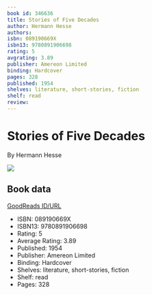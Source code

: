 ```yaml
---
book id: 346636
title: Stories of Five Decades
author: Hermann Hesse
authors: 
isbn: 089190669X
isbn13: 9780891906698
rating: 5
avgrating: 3.89
publisher: Amereon Limited
binding: Hardcover
pages: 328
published: 1954
shelves: literature, short-stories, fiction
shelf: read
review: 
---
```


# Stories of Five Decades

By Hermann Hesse

![](https://i.gr-assets.com/images/S/compressed.photo.goodreads.com/books/1276125875l/346636.jpg)

## Book data

[GoodReads ID/URL](https://www.goodreads.com/book/show/346636)

- ISBN: 089190669X
- ISBN13: 9780891906698
- Rating: 5
- Average Rating: 3.89
- Published: 1954
- Publisher: Amereon Limited
- Binding: Hardcover
- Shelves: literature, short-stories, fiction
- Shelf: read
- Pages: 328

